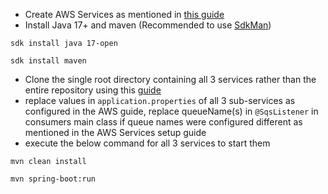* Create AWS Services as mentioned in [this guide](https://github.com/hardikSinghBehl/aws-java-reference-pocs/blob/main/simple-notification-service-fanout/AWS_SERVICES_SETUP.md)
* Install Java 17+ and maven (Recommended to use [SdkMan](https://sdkman.io/install))

```
sdk install java 17-open
```
```
sdk install maven
```
* Clone the single root directory containing all 3 services rather than the entire repository using this [guide](https://github.com/hardikSinghBehl/aws-java-reference-pocs/blob/main/INDIVIDUAL_FOLDER_CLONE.md)
* replace values in `application.properties` of all 3 sub-services as configured in the AWS guide, replace queueName(s) in `@SqsListener` in consumers main class if queue names were configured different as mentioned in the AWS Services setup guide
* execute the below command for all 3 services to start them

```
mvn clean install
```
```
mvn spring-boot:run
```
